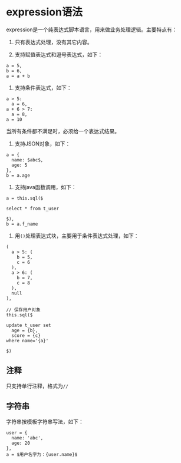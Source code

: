 # expression语法

expression是一个纯表达式脚本语言，用来做业务处理逻辑。主要特点有：

1. 只有表达式处理，没有其它内容。

1. 支持赋值表达式和逗号表达式，如下：
```
a = 5,
b = 6,
a = a + b
```

1. 支持条件表达式，如下：

```
a > 5:
  a = 6,
a + 6 > 7:
  a = 8,
a = 10
```
当所有条件都不满足时，必须给一个表达式结果。

1. 支持JSON对象，如下：

```
a = {
  name: $abc$,
  age: 5
},
b = a.age
```

1. 支持java函数调用，如下：

```
a = this.sql($

select * from t_user

$),
b = a.f_name
```

1. 用`()`处理表达式块，主要用于条件表达式处理，如下：

```
(
  a > 5: (
    b = 5,
    c = 6
  ),
  a > 6: (
    b = 7,
    c = 8
  ),
  null
),

// 保存用户对象
this.sql($

update t_user set
  age = {b},
  score = {c}
where name='{a}'

$)

```

## 注释

只支持单行注释，格式为`//`

## 字符串

字符串按模板字符串写法，如下：
```
user = {
  name: 'abc',
  age: 20
},
a = $用户名字为：{user.name}$
```
